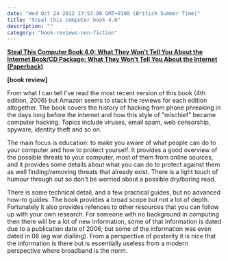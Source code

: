 ```yaml
---
date: "Wed Oct 24 2012 17:53:00 GMT+0100 (British Summer Time)"
title: "Steal this computer book 4.0"
description: ""
category: "book-reviews-non-fiction"
---
```

**[Steal This Computer Book 4.0: What They Won't Tell You About the Internet Book/CD Package: What They Won't Tell You About the Internet (Paperback)](http://www.amazon.co.uk/review/RFKLI39KDK7JH/ref=cm_cr_rdp_perm "Steal this computer book")**

**\[book review\]**

From what I can tell I've read the most recent version of this book (4th edition, 2006) but Amazon seems to stack the reviews for each edition altogether. The book covers the history of hacking from phone phreaking in the days long before the internet and how this style of "mischief" became computer hacking. Topics include viruses, email spam, web censorship, spyware, identity theft and so on.

  

The main focus is education: to make you aware of what people can do to your computer and how to protect yourself. It provides a good overview of the possible threats to your computer, most of them from online sources, and it provides some details about what you can do to protect against them as well finding/removing threats that already exist. There is a light touch of humour through out so don't be worried about a possible dry/boring read.  
  

There is some technical detail, and a few practical guides, but no advanced how-to guides. The book provides a broad scope but not a lot of depth. Fortunately it also provides refences to other resources that you can follow up with your own research. For someone with no background in computing then there will be a lot of new information, some of that information is dated due to a publication date of 2006, but some of the information was even dated in 06 (eg war dialling). From a perspective of posterity it is nice that the information is there but is essentially useless from a modern perspective where broadband is the norm.